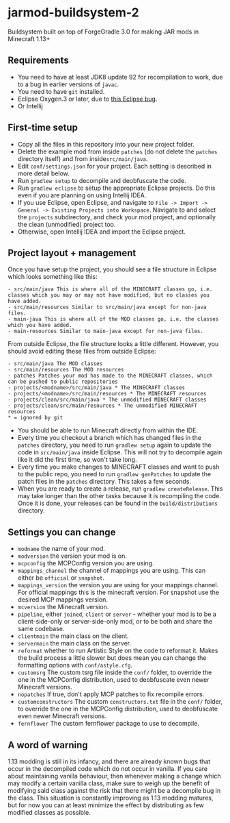 # jarmod-buildsystem-2
Buildsystem built on top of ForgeGradle 3.0 for making JAR mods in Minecraft 1.13+

## Requirements
- You need to have at least JDK8 update 92 for recompilation to work, due to a bug in earlier versions of `javac`.
- You need to have `git` installed.
- Eclipse Oxygen.3 or later, due to [this Eclipse bug](https://bugs.eclipse.org/bugs/show_bug.cgi?id=526911).
- Or Intellij

## First-time setup
- Copy all the files in this repository into your new project folder.
- Delete the example mod from inside `patches` (do not delete the `patches` directory itself) and from inside`src/main/java`.
- Edit `conf/settings.json` for your project. Each setting is described in more detail below.
- Run `gradlew setup` to decompile and deobfuscate the code.
- Run `gradlew eclipse` to setup the appropriate Eclipse projects. Do this even if you are planning on using Intellij IDEA.
- If you use Eclipse, open Eclipse, and navigate to `File -> Import -> General -> Existing Projects into Workspace`. Navigate to and select the `projects` subdirectory, and check your mod project, and optionally the clean (unmodified) project too.
- Otherwise, open Intellij IDEA and import the Eclipse project.

## Project layout + management
Once you have setup the project, you should see a file structure in Eclipse which looks something like this:
```
- src/main/java This is where all of the MINECRAFT classes go, i.e. classes which you may or may not have modified, but no classes you have added.
- src/main/resources Similar to src/main/java except for non-java files.
- main-java This is where all of the MOD classes go, i.e. the classes which you have added.
- main-resources Similar to main-java except for non-java files.
```
From outside Eclipse, the file structure looks a little different. However, you should avoid editing these files from outside Eclipse:
```
- src/main/java The MOD classes
- src/main/resources The MOD resources
- patches Patches your mod has made to the MINECRAFT classes, which can be pushed to public repositories
- projects/<modname>/src/main/java * The MINECRAFT classes
- projects/<modname>/src/main/resources * The MINECRAFT resources
- projects/clean/src/main/java * The unmodified MINECRAFT classes
- projects/clean/src/main/resources * The unmodified MINECRAFT resources
* = ignored by git
```

- You should be able to run Minecraft directly from within the IDE.
- Every time you checkout a branch which has changed files in the `patches` directory, you need to run `gradlew setup` again to update the code in `src/main/java` inside Eclipse. This will not try to decompile again like it did the first time, so won't take long.
- Every time you make changes to MINECRAFT classes and want to push to the public repo, you need to run `gradlew genPatches` to update the patch files in the `patches` directory. This takes a few seconds.
- When you are ready to create a release, run `gradlew createRelease`. This may take longer than the other tasks because it is recompiling the code. Once it is done, your releases can be found in the `build/distributions` directory.

## Settings you can change
- `modname` the name of your mod.
- `modversion` the version your mod is on.
- `mcpconfig` the MCPConfig version you are using.
- `mappings_channel` the channel of mappings you are using. This can either be `official` or `snapshot`.
- `mappings_version` the version you are using for your mappings channel. For official mappings this is the minecraft version. For snapshot use the desired MCP mappings version.
- `mcversion` the Minecraft version.
- `pipeline`, either `joined`, `client` or `server` - whether your mod is to be a client-side-only or server-side-only mod, or to be both and share the same codebase.
- `clientmain` the main class on the client.
- `servermain` the main class on the server.
- `reformat` whether to run Artistic Style on the code to reformat it. Makes the build process a little slower but does mean you can change the formatting options with `conf/astyle.cfg`.
- `customsrg` The custom tsrg file inside the `conf/` folder, to override the one in the MCPConfig distribution, used to deobfuscate even newer Minecraft versions.
- `nopatches` If true, don't apply MCP patches to fix recompile errors.
- `customconstructors` The custom `constructors.txt` file in the `conf/` folder, to override the one in the MCPConfig distribution, used to deobfuscate even newer Minecraft versions.
- `fernflower` The custom fernflower package to use to decompile.

## A word of warning
1.13 modding is still in its infancy, and there are already known bugs that occur in the decompiled code which do not occur in vanilla. If you care about maintaining vanilla behaviour, then whenever making a change which may modify a certain vanilla class, make sure to weigh up the benefit of modifying said class against the risk that there might be a decompile bug in the class. This situation is constantly improving as 1.13 modding matures, but for now you can at least minimize the effect by distributing as few modified classes as possible.
